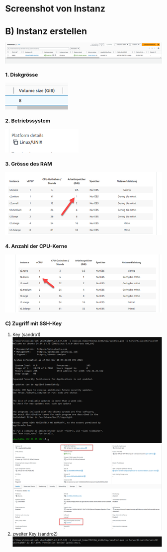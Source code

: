 # Screenshot von Instanz

# B) Instanz erstellen
![img.png](images/img.png)

### 1. Diskgrösse
![diskgroesse.png](images%2Fdiskgroesse.png)

### 2. Betriebssystem
![betriebssystem.png](images%2Fbetriebssystem.png)

### 3. Grösse des RAM
![RAM.png](images%2FRAM.png)

### 4. Anzahl der CPU-Kerne
![CPU.png](images%2FCPU.png)



### C) Zugriff mit SSH-Key 
1. Key (sandro1)
![connectWithSSH1.png](images%2FconnectWithSSH1.png)
![AWSKey.png](images%2FAWSKey.png)
2. zweiter Key (sandro2)
![publicKey2.png](images%2FpublicKey2.png)
